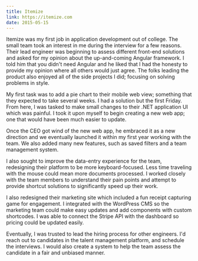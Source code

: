 ```yaml
---
title: Itemize
link: https://itemize.com
date: 2015-05-15
---
```


Itemize was my first job in application development out of college. The small team took an interest in me during the interview for a few reasons. Their lead engineer was beginning to assess different front-end solutions and asked for my opinion about the up-and-coming Angular framework. I told him that you didn't need Angular and he liked that I had the honesty to provide my opinion where all others would just agree. The folks leading the product also enjoyed all of the side projects I did; focusing on solving problems in style.

My first task was to add a pie chart to their mobile web view; something that they expected to take several weeks. I had a solution but the first Friday. From here, I was tasked to make small changes to their .NET application UI which was painful. I took it upon myself to begin creating a new web app; one that would have been much easier to update.

Once the CEO got wind of the new web app, he embraced it as a new direction and we eventually launched it within my first year working with the team. We also added many new features, such as saved filters and a team management system.

I also sought to improve the data-entry experience for the team, redesigning their platform to be more keyboard-focused. Less time traveling with the mouse could mean more documents processed. I worked closely with the team members to understand their pain points and attempt to provide shortcut solutions to significantly speed up their work.

I also redesigned their marketing site which included a fun receipt capturing game for engagement. I integrated with the WordPress CMS so the marketing team could make easy updates and add components with custom shortcodes. I was able to connect the Stripe API with the dashboard so pricing could be updated easily.

Eventually, I was trusted to lead the hiring process for other engineers. I'd reach out to candidates in the talent management platform, and schedule the interviews. I would also create a system to help the team assess the candidate in a fair and unbiased manner.
